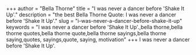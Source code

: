 +++
author = "Bella Thorne"
title = "I was never a dancer before 'Shake It Up'."
description = "the best Bella Thorne Quote: I was never a dancer before 'Shake It Up'."
slug = "i-was-never-a-dancer-before-shake-it-up"
keywords = "I was never a dancer before 'Shake It Up'.,bella thorne,bella thorne quotes,bella thorne quote,bella thorne sayings,bella thorne saying,quotes, sayings,quote, saying, motivation"
+++
I was never a dancer before 'Shake It Up'.
